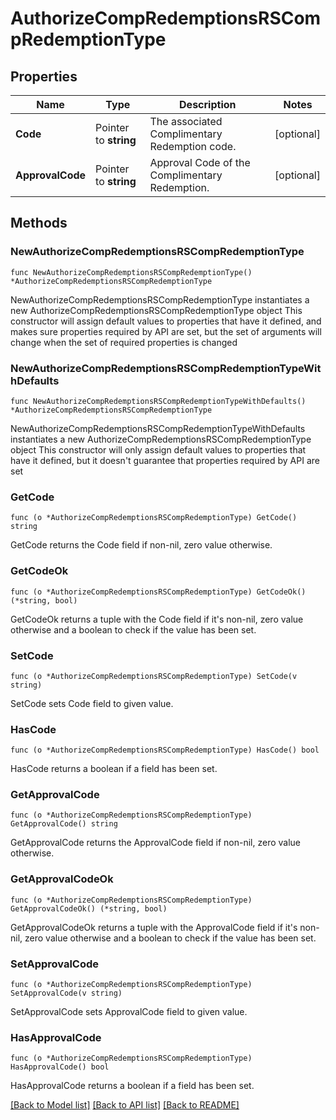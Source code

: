 # AuthorizeCompRedemptionsRSCompRedemptionType

## Properties

Name | Type | Description | Notes
------------ | ------------- | ------------- | -------------
**Code** | Pointer to **string** | The associated Complimentary Redemption code. | [optional] 
**ApprovalCode** | Pointer to **string** | Approval Code of the Complimentary Redemption. | [optional] 

## Methods

### NewAuthorizeCompRedemptionsRSCompRedemptionType

`func NewAuthorizeCompRedemptionsRSCompRedemptionType() *AuthorizeCompRedemptionsRSCompRedemptionType`

NewAuthorizeCompRedemptionsRSCompRedemptionType instantiates a new AuthorizeCompRedemptionsRSCompRedemptionType object
This constructor will assign default values to properties that have it defined,
and makes sure properties required by API are set, but the set of arguments
will change when the set of required properties is changed

### NewAuthorizeCompRedemptionsRSCompRedemptionTypeWithDefaults

`func NewAuthorizeCompRedemptionsRSCompRedemptionTypeWithDefaults() *AuthorizeCompRedemptionsRSCompRedemptionType`

NewAuthorizeCompRedemptionsRSCompRedemptionTypeWithDefaults instantiates a new AuthorizeCompRedemptionsRSCompRedemptionType object
This constructor will only assign default values to properties that have it defined,
but it doesn't guarantee that properties required by API are set

### GetCode

`func (o *AuthorizeCompRedemptionsRSCompRedemptionType) GetCode() string`

GetCode returns the Code field if non-nil, zero value otherwise.

### GetCodeOk

`func (o *AuthorizeCompRedemptionsRSCompRedemptionType) GetCodeOk() (*string, bool)`

GetCodeOk returns a tuple with the Code field if it's non-nil, zero value otherwise
and a boolean to check if the value has been set.

### SetCode

`func (o *AuthorizeCompRedemptionsRSCompRedemptionType) SetCode(v string)`

SetCode sets Code field to given value.

### HasCode

`func (o *AuthorizeCompRedemptionsRSCompRedemptionType) HasCode() bool`

HasCode returns a boolean if a field has been set.

### GetApprovalCode

`func (o *AuthorizeCompRedemptionsRSCompRedemptionType) GetApprovalCode() string`

GetApprovalCode returns the ApprovalCode field if non-nil, zero value otherwise.

### GetApprovalCodeOk

`func (o *AuthorizeCompRedemptionsRSCompRedemptionType) GetApprovalCodeOk() (*string, bool)`

GetApprovalCodeOk returns a tuple with the ApprovalCode field if it's non-nil, zero value otherwise
and a boolean to check if the value has been set.

### SetApprovalCode

`func (o *AuthorizeCompRedemptionsRSCompRedemptionType) SetApprovalCode(v string)`

SetApprovalCode sets ApprovalCode field to given value.

### HasApprovalCode

`func (o *AuthorizeCompRedemptionsRSCompRedemptionType) HasApprovalCode() bool`

HasApprovalCode returns a boolean if a field has been set.


[[Back to Model list]](../README.md#documentation-for-models) [[Back to API list]](../README.md#documentation-for-api-endpoints) [[Back to README]](../README.md)


